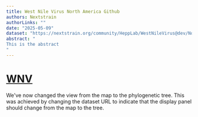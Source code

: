 ```yaml
---
title: West Nile Virus North America Github
authors: Nextstrain
authorLinks: ""
date: "2025-05-09"
dataset: "https://nextstrain.org/community/HeppLab/WestNileVirus@dev/NorthAmerica?d=map"
abstract: "
This is the abstract
"
---
```


# [WNV](https://nextstrain.org/community/HeppLab/WestNileVirus@dev/NorthAmerica?d=tree)

We've now changed the view from the map to the phylogenetic tree.
This was achieved by changing the dataset URL to indicate that
the display panel should change from the map to the tree.


